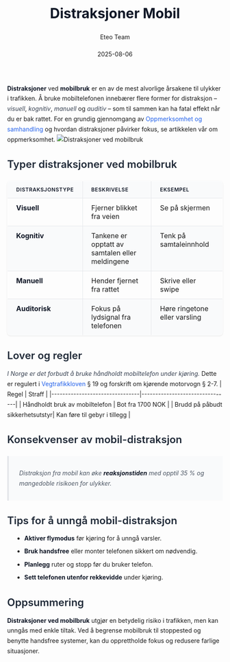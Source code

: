﻿---
title: "Distraksjoner Mobil"
date: 2025-08-06
draft: false
author: "Eteo Team"
description: "Guide to Distraksjoner Mobil for Norwegian driving theory exam."
categories: ["Driving Theory"]
tags: ["driving", "theory", "safety"]
featured_image: "/blogs/teori/distraksjoner-mobil/distraksjoner-mobil-image.svg"
---
<style>
/* Base text styling */
.article-content {
  font-family: 'Inter', -apple-system, BlinkMacSystemFont, 'Segoe UI', Roboto, Oxygen, Ubuntu, Cantarell, 'Open Sans', 'Helvetica Neue', sans-serif;
  line-height: 1.6;
  color: #1f2937;
  font-size: 16px;
}
/* Headers */
h1 {
  font-size: 2rem;
  font-weight: 700;
  margin: 2rem 0 1.5rem;
  color: #111827;
}
h2 {
  font-size: 1.5rem;
  font-weight: 600;
  margin: 2rem 0 1rem;
  color: #1f2937;
}
h3 {
  font-size: 1.25rem;
  font-weight: 600;
  margin: 1.5rem 0 0.75rem;
  color: #374151;
}
/* Paragraphs */
p {
  margin: 1rem 0;
  line-height: 1.7;
}
/* Lists */
ul, ol {
  margin: 1rem 0 1rem 1.5rem;
  padding-left: 1rem;
}
li {
  margin-bottom: 0.5rem;
  line-height: 1.6;
}
/* Bold and emphasis text */
strong, b {
  font-weight: 700 !important;
  color: #111827;
}
em, i {
  font-style: italic;
  color: #374151;
}
strong em, b i, em strong, i b {
  font-weight: 700 !important;
  font-style: italic;
  color: #111827;
}
/* Links */
a {
  color: #2563eb;
  text-decoration: none;
  transition: color 0.2s ease;
}
a:hover {
  color: #1d4ed8;
  text-decoration: underline;
}
/* Code blocks */
pre, code {
  font-family: 'SFMono-Regular', Consolas, 'Liberation Mono', Menlo, monospace;
  background-color: #f3f4f6;
  border-radius: 0.375rem;
  font-size: 0.875em;
}
pre {
  padding: 1rem;
  overflow-x: auto;
  margin: 1rem 0;
}
code {
  padding: 0.2em 0.4em;
}
/* Blockquotes */
blockquote {
  border-left: 4px solid #e5e7eb;
  margin: 1.5rem 0;
  padding: 0.75rem 1rem 0.75rem 1.5rem;
  background-color: #f9fafb;
  color: #4b5563;
  font-style: italic;
}
/* Tables */
table {
  margin: 1.5rem auto !important;
  border-collapse: collapse !important;
  width: 100% !important;
  max-width: 100%;
  box-shadow: 0 1px 3px rgba(0,0,0,0.1) !important;
  border-radius: 0.5rem !important;
  overflow: hidden !important;
  border: 1px solid #e5e7eb !important;
  display: table !important;
}
th, td {
  padding: 0.75rem 1.25rem !important;
  text-align: left !important;
  border: 1px solid #e5e7eb !important;
  vertical-align: top;
}
th {
  background-color: #f9fafb !important;
  font-weight: 600 !important;
  color: #111827 !important;
  text-transform: uppercase !important;
  font-size: 0.75rem !important;
  letter-spacing: 0.05em !important;
}
tr:nth-child(even) {
  background-color: #f9fafb !important;
}
tr:hover {
  background-color: #f3f4f6 !important;
}
/* Responsive adjustments */
@media (max-width: 768px) {
  .article-content {
    font-size: 15px;
  }
  h1 { font-size: 1.75rem; }
  h2 { font-size: 1.375rem; }
  h3 { font-size: 1.125rem; }
  table {
    display: block !important;
    overflow-x: auto !important;
    -webkit-overflow-scrolling: touch;
  }
}
</style>
**Distraksjoner** ved **mobilbruk** er en av de mest alvorlige årsakene til ulykker i trafikken. Å bruke mobiltelefonen innebærer flere former for distraksjon – *visuell*, *kognitiv*, *manuell* og *auditiv* – som til sammen kan ha fatal effekt når du er bak rattet.
For en grundig gjennomgang av [Oppmerksomhet og samhandling](/blogs/teori/oppmerksomhet-og-samhandling "Oppmerksomhet og samhandling - Fokus og samarbeid i trafikken") og hvordan distraksjoner påvirker fokus, se artikkelen vår om oppmerksomhet.
![Distraksjoner ved mobilbruk](/blogs/teori/distraksjoner-mobil/distraksjoner-mobil-image.svg)
## Typer distraksjoner ved mobilbruk
| Distraksjonstype   | Beskrivelse                                        | Eksempel               |
|--------------------|----------------------------------------------------|------------------------|
| **Visuell**        | Fjerner blikket fra veien                          | Se på skjermen         |
| **Kognitiv**       | Tankene er opptatt av samtalen eller meldingene     | Tenk på samtaleinnhold |
| **Manuell**        | Hender fjernet fra rattet                          | Skrive eller swipe     |
| **Auditorisk**     | Fokus på lydsignal fra telefonen                   | Høre ringetone eller varsling |
## Lover og regler
*I Norge er det forbudt å bruke håndholdt mobiltelefon under kjøring.* Dette er regulert i [Vegtrafikkloven](/blogs/teori/lover-og-forskrifter "Lover og forskrifter - Oversikt over norske trafikklover og forskrifter") § 19 og forskrift om kjørende motorvogn § 2-7.
| Regel                          | Straff                         |
|--------------------------------|--------------------------------|
| Håndholdt bruk av mobiltelefon | Bot fra 1700 NOK               |
| Brudd på påbudt sikkerhetsutstyr| Kan føre til gebyr i tillegg   |
## Konsekvenser av mobil-distraksjon
>Distraksjon fra mobil kan øke **reaksjonstiden** med opptil 35 % og mangedoble risikoen for ulykker.
## Tips for å unngå mobil-distraksjon
* **Aktiver flymodus** før kjøring for å unngå varsler.
* **Bruk handsfree** eller monter telefonen sikkert om nødvendig.
* **Planlegg** ruter og stopp før du bruker telefon.
* **Sett telefonen utenfor rekkevidde** under kjøring.
## Oppsummering
**Distraksjoner ved mobilbruk** utgjør en betydelig risiko i trafikken, men kan unngås med enkle tiltak. Ved å begrense mobilbruk til stoppested og benytte handsfree systemer, kan du opprettholde fokus og redusere farlige situasjoner.